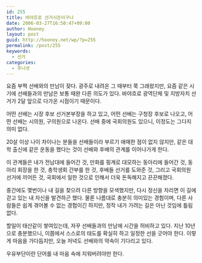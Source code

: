 ```yaml
---
id: 255
title: 바야흐로 선거시즌이구나
date: 2006-03-27T16:50:47+09:00
author: Hooney
layout: post
guid: http://hooney.net/wp/?p=255
permalink: /post/255
keywords:
  - 선거
categories:
  - 후니넷
---
```

요즘 부쩍 선배와의 만남이 잦다. 광주로 내려온 그 때부터 쭉 그래왔지만, 요즘 같은 시기에 선배들과의 만남은 보통 때완 다른 의도가 있다. 바야흐로 광역단체 및 지방자치 선거가 2달 앞으로 다가온 시점이기 때문이다.

어떤 선배는 시장 후보 선거본부장을 하고 있고, 어떤 선배는 구청장 후보로 나오고, 어떤 선배는 시의원, 구의원으로 나온다. 선배 중에 국회의원도 있으니, 이정도는 그다지 의미 없다. 

20살 이상 나이 차이나는 분들을 선배들이라 부르기 애매한 점이 없지 않지만, 같은 대학 출신에 같은 운동을 했다는 것이 선배와 후배의 관계를 이어나가게 한다.

이 관계들은 내가 전남대에 들어간 것, 만화를 핑계로 대모하는 동아리에 들어간 것, 동아리 회장을 한 것, 총학생회 간부를 한 것, 후배들 선거를 도와준 것, 그리고 국회의원 선거에 끼어든 것, 국회에서 일한 것으로 인해서 더욱 돈독해지고 끈끈해졌다.

중간에도 몇번이나 내 길을 찾으려 다른 방향을 모색했지만, 다시 정신을 차리면 이 길에 걷고 있는 내 자신을 발견하곤 했다. 물론 나름대로 충분히 의미있는 경험이며, 다른 사람들은 쉽게 겪어볼 수 없는 경험이긴 하지만, 정작 내가 가려는 길은 아닌 것임에 틀림없다.

할일이 태산같이 쌓여있는데, 자꾸 선배들과의 만남에 시간을 허비하고 있다. 지난 10년으로 충분했으니, 이쯤에서 스스로의 태도를 확실히 하고 일정한 선을 긋어야 한다. 이렇게 마음을 가다듬지만, 오늘 저녁도 선배와의 약속이 기다리고 있다.

우유부단이란 단어를 내 마음 속에 지워버려야만 한다.